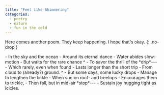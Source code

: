 ```yaml
---
title: "Feel Like Shimmering"
categories:
  - poetry
  - nature
  - fun in the cold
---
```


Here comes another poem. They keep happening. I hope that's okay.
{: .no-drop }

<section class="poem" markdown="1">
- In the sky and the ocean
- Around its eternal dance
- Water abides slow-motion
- But waits for the rare chance
^
- To savor the thrill of the *drip*---
- Which rarely, even when found
- Lasts longer than the short trip
- From cloud to (already?) ground.
^
- But some days, some lucky drops
- Manage to lengthen the tickle
- When sun on roof- and treetops
- Encourages them to trickle,
- Then fall, but in mid-air *stop*---
- Sustain joy hugging tight as icicles.
</section>

